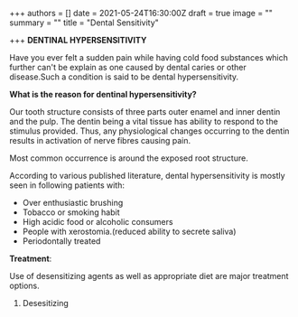 +++
authors = []
date = 2021-05-24T16:30:00Z
draft = true
image = ""
summary = ""
title = "Dental Sensitivity"

+++
**DENTINAL HYPERSENSITIVITY**

Have you ever felt a sudden pain while having cold food substances which further can't be explain as one caused by dental caries or other disease.Such a condition is said to be dental hypersensitivity. 

**What is the reason for dentinal hypersensitivity?**

Our tooth structure consists of three parts outer enamel and inner dentin and the pulp. The dentin being a vital tissue has ability to respond to the stimulus provided. Thus, any physiological changes occurring to the dentin results in activation of nerve fibres causing pain. 

Most common occurrence is around the exposed root structure.

According to various published literature, dental hypersensitivity is mostly seen in following patients with:

* Over enthusiastic brushing
* Tobacco or smoking habit
* High acidic food or alcoholic consumers
* People with xerostomia.(reduced ability to secrete saliva)
* Periodontally treated

**Treatment**:

Use of desensitizing agents as well as appropriate diet are major treatment options.

1. Desesitizing